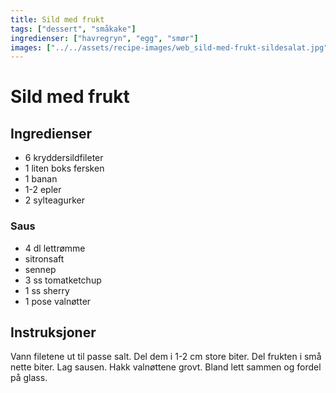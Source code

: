 ```yaml
---
title: Sild med frukt
tags: ["dessert", "småkake"]
ingredienser: ["havregryn", "egg", "smør"]
images: ["../../assets/recipe-images/web_sild-med-frukt-sildesalat.jpg"]
---
```


# Sild med frukt

## Ingredienser

- 6 kryddersildfileter
- 1 liten boks fersken
- 1 banan
- 1-2 epler
- 2 sylteagurker

### Saus

- 4 dl lettrømme
- sitronsaft
- sennep
- 3 ss tomatketchup
- 1 ss sherry
- 1 pose valnøtter

## Instruksjoner

Vann filetene ut til passe salt. Del dem i 1-2 cm store biter. Del frukten i små nette biter. Lag sausen. Hakk valnøttene grovt. Bland lett sammen og fordel på glass.
